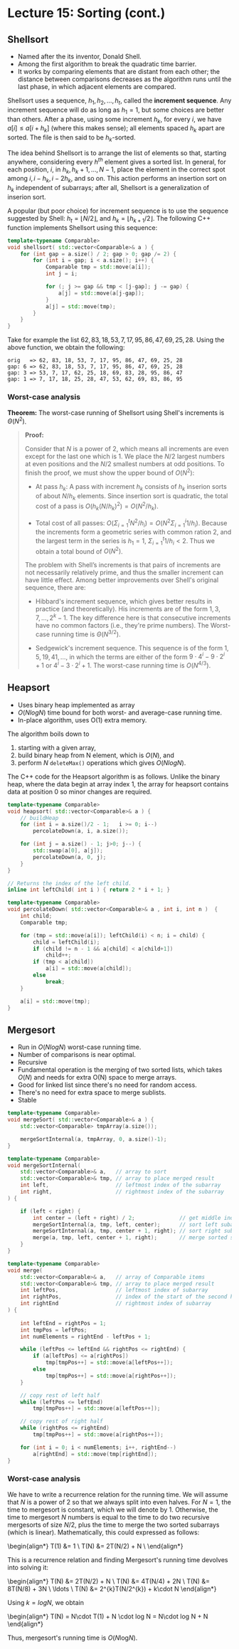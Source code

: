 # Lecture 15: Sorting (cont.)


## Shellsort

* Named after the its inventor, Donald Shell.
* Among the first algorithm to break the quadratic time barrier.
* It works by comparing elements that are distant from each other; the distance
  between comparisons decreases as the algorithm runs until the last phase,
  in which adjacent elements are compared.

Shellsort uses a sequence, $h_1, h_2, \ldots, h_t$, called the **increment sequence**.
Any increment sequence will do as long as $h_1 = 1$, but some choices are better
than others. After a phase, using some increment $h_k$, for every $i$,
we have $a[i] \leq a[i + h_k ]$ (where this makes sense); all elements spaced
$h_k$ apart are sorted. The file is then said to be $h_k$-sorted.

The idea behind Shellsort is to arrange the list of elements so that, starting
anywhere, considering every $h^{th}$ element gives a sorted list.
In general, for each position, $i$, in $h_k, h_{k} + 1, \ldots, N-1$,
place the element in the correct spot among $i, i-h_{k}, i-2h_{k}$, and so
on. This action performs an insertion sort on $h_k$ independent of subarrays;
after all, Shellsort is a generalization of inserion sort.

A popular (but poor choice) for increment sequence is to use the sequence
suggested by Shell: $h_t = \lfloor N/2\rfloor$, and $h_{k} = \lfloor
h_{k+1}/2\rfloor$. The following C++ function implements Shellsort using
this sequence:

```cpp
template<typename Comparable>
void shellsort( std::vector<Comparable>& a ) {
    for (int gap = a.size() / 2; gap > 0; gap /= 2) {
        for (int i = gap; i < a.size(); i++) {
            Comparable tmp = std::move(a[i]);
            int j = i;

            for (; j >= gap && tmp < [j-gap]; j -= gap) {
                a[j] = std::move(a[j-gap]);
            }
            a[j] = std::move(tmp);
        }
    }
}
```

Take for example the list $62, 83, 18, 53, 7, 17, 95, 86, 47, 69, 25, 28$.
Using the above function, we obtain the following:

```text
orig   => 62, 83, 18, 53, 7, 17, 95, 86, 47, 69, 25, 28
gap: 6 => 62, 83, 18, 53, 7, 17, 95, 86, 47, 69, 25, 28
gap: 3 => 53, 7, 17, 62, 25, 18, 69, 83, 28, 95, 86, 47
gap: 1 => 7, 17, 18, 25, 28, 47, 53, 62, 69, 83, 86, 95
```

### Worst-case analysis

**Theorem:** The worst-case running of Shellsort using Shell's increments is
$\Theta(N^{2})$.

> **Proof:**
> 
> Consider that $N$ is a power of $2$, which means all increments are even
> except for the last one which is $1$. We place the $N/2$ largest numbers at
> even positions and the $N/2$ smallest numbers at odd positions. To finish the
> proof, we must show the upper bound of $O(N^{2})$:
> 
> * At pass $h_k$: A pass with increment $h_k$ consists of $h_k$ inserion sorts of
> about $N/h_{k}$ elements. Since insertion sort is quadratic, the total cost of a
> pass is $O(h_{k}(N/h_{k})^{2}) = O(N^{2}/h_{k})$.
> 
> * Total cost of all passes: $O(\Sigma^{t}_{i =1} N^{2}/h_{i}) = O(N^{2}
>   \Sigma^{i}_{i=1} 1/h_{i})$. Because the increments form a geometric series with
>   common ration $2$, and the largest term in the series is $h_1 = 1$,
>   $\Sigma^{t}_{i=1} 1/h_{i} < 2$. Thus we obtain a total bound of $O(N^{2})$.
> 
> The problem with Shell’s increments is that pairs of increments are not
> necessarily relatively prime, and thus the smaller increment can have little
> effect. Among better improvements over Shell's original sequence, there are:
> 
> * Hibbard's increment sequence, which gives better results in practice (and
>   theoretically). His increments are of the form $1, 3, 7, \ldots, 2^{k} - 1$.
>   The key difference here is that consecutive increments have no common factors
>   (i.e., they're prime numbers). The Worst-case running time is $\Theta(N^{3/2})$.
> 
> * Sedgewick's increment sequence. This sequence is of the form $1, 5, 19, 41,
>   \ldots$, in which the terms are either of the form $9\cdot4^{i} - 9\cdot 2^{i} + 1$ 
>   or $4^{i} - 3\cdot 2^{i} + 1$. The worst-case running time is $O(N^{4/3})$.

## Heapsort

* Uses binary heap implemented as array
* $O(N logN)$ time bound for both worst- and average-case running time.
* In-place algorithm, uses O(1) extra memory.

The algorithm boils down to

1) starting with a given array,
2) build binary heap from N element, which is $O(N)$, and
3) perform $N$ `deleteMax()` operations which gives $O(NlogN)$.

The C++ code for the Heapsort algorithm is as follows. Unlike
the binary heap, where the data begin at array index $1$,  the array for
heapsort contains data at position $0$ so minor changes are required.

```cpp
template<typename Comparable>
void heapsort( std::vector<Comparable>& a ) {
    // buildHeap
    for (int i = a.size()/2 - 1;   i >= 0; i--)
        percolateDown(a, i, a.size());

    for (int j = a.size() - 1; j>0; j--) {
        std::swap(a[0], a[j]);
        percolateDown(a, 0, j);
    }
}

// Returns the index of the left child.
inline int leftChild( int i ) { return 2 * i + 1; }

template<typename Comparable>
void percolateDown( std::vector<Comparable>& a , int i, int n )  {
    int child;
    Comparable tmp;

    for (tmp = std::move(a[i]); leftChild(i) < n; i = child) {
        child = leftChild(i);
        if (child != n - 1 && a[child] < a[child+1])
            child++;
        if (tmp < a[child])
            a[i] = std::move(a[child]);
        else
            break;
    }

    a[i] = std::move(tmp);
}
```

## Mergesort

* Run in $O(N logN)$ worst-case running time.
* Number of comparisons is near optimal.
* Recursive
* Fundamental operation is the merging of two sorted lists, which takes $O(N)$
  and needs for extra O(N) space to merge arrays.
* Good for linked list since there's no need for random access.
* There's no need for extra space to merge sublists.
* Stable

```cpp
template<typename Comparable>
void mergeSort( std::vector<Comparable>& a ) {
    std::vector<Comparable> tmpArray(a.size());

    mergeSortInternal(a, tmpArray, 0, a.size()-1);
}

template<typename Comparable>
void mergeSortInternal(
    std::vector<Comparable>& a,   // array to sort
    std::vector<Comparable>& tmp, // array to place merged result
    int left,                     // leftmost index of the subarray
    int right,                    // rightmost index of the subarray
) {

    if (left < right) {
        int center = (left + right) / 2;              // get middle index
        mergeSortInternal(a, tmp, left, center);      // sort left subarray
        mergeSortInternal(a, tmp, center + 1, right); // sort right subarray
        merge(a, tmp, left, center + 1, right);       // merge sorted subarrays
    }
}

template<typename Comparable>
void merge(
    std::vector<Comparable>& a,   // array of Comparable items
    std::vector<Comparable>& tmp, // array to place merged result
    int leftPos,                  // leftmost index of subarray
    int rightPos,                 // index of the start of the second half
    int rightEnd                  // rightmost index of subarray
) {
    
    int leftEnd = rightPos = 1;
    int tmpPos = leftPos;
    int numElements = rightEnd - leftPos + 1;

    while (leftPos <= leftEnd && rightPos <= rightEnd) {
        if (a[leftPos] <= a[rightPos])
            tmp[tmpPos++] = std::move(a[leftPos++]);
        else
            tmp[tmpPos++] = std::move(a[rightPos++]);
    }

    // copy rest of left half
    while (leftPos <= leftEnd)
        tmp[tmpPos++] = std::move(a[leftPos++]);

    // copy rest of right half
    while (rightPos <= rightEnd)
        tmp[tmpPos++] = std::move(a[rightPos++]);

    for (int i = 0; i < numElements; i++, rightEnd--)
        a[rightEnd] = std::move(tmp[rightEnd]);
}
```

### Worst-case analysis

We have to write a recurrence relation for the running time. We will
assume that $N$ is a power of $2$ so that we always split into even halves.
For $N = 1$, the time to mergesort is constant, which we will denote by $1$.
Otherwise, the time to mergesort $N$ numbers is equal to the time to do
two recursive mergesorts of size $N/2$, plus the time to merge the two
sorted subarrays (which is linear). Mathematically, this could expressed
as follows:

\begin{align*}
T(1) &= 1 \\
T(N) &= 2T(N/2) + N \\
\end{align*}

This is a recurrence relation and finding Mergesort's running time
devolves into solving it:

\begin{align*}
T(N) &= 2T(N/2) + N \\
T(N) &= 4T(N/4) + 2N \\
T(N) &= 8T(N/8) + 3N \\
\ldots \\
T(N) &= 2^{k}T(N/2^{k}) + k\cdot N
\end{align*}

Using $k = log N$, we obtain

\begin{align*}
T(N) = N\cdot T(1) + N \cdot log N = N\cdot log N + N
\end{align*}

Thus, mergesort's running time is $O(N\text{log}N)$.

